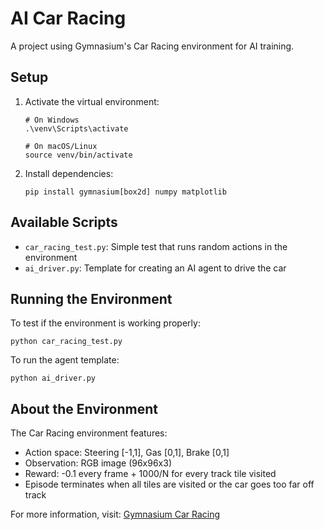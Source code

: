 # AI Car Racing

A project using Gymnasium's Car Racing environment for AI training.

## Setup

1. Activate the virtual environment:
   ```
   # On Windows
   .\venv\Scripts\activate
   
   # On macOS/Linux
   source venv/bin/activate
   ```

2. Install dependencies:
   ```
   pip install gymnasium[box2d] numpy matplotlib
   ```

## Available Scripts

- `car_racing_test.py`: Simple test that runs random actions in the environment
- `ai_driver.py`: Template for creating an AI agent to drive the car

## Running the Environment

To test if the environment is working properly:
```
python car_racing_test.py
```

To run the agent template:
```
python ai_driver.py
```

## About the Environment

The Car Racing environment features:
- Action space: Steering [-1,1], Gas [0,1], Brake [0,1]
- Observation: RGB image (96x96x3)
- Reward: -0.1 every frame + 1000/N for every track tile visited
- Episode terminates when all tiles are visited or the car goes too far off track

For more information, visit: [Gymnasium Car Racing](https://gymnasium.farama.org/environments/box2d/car_racing/)
